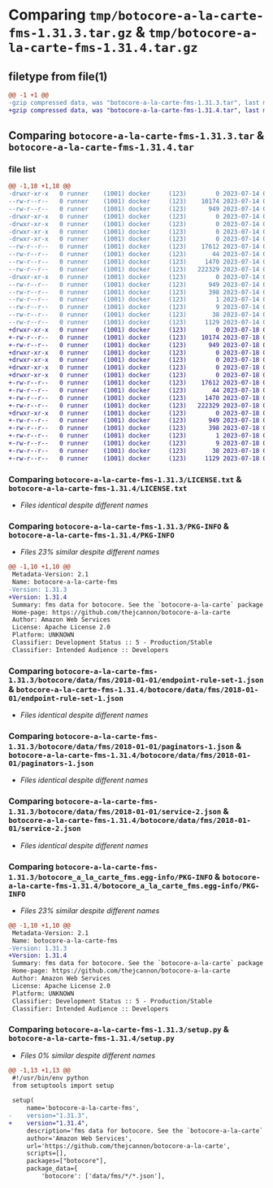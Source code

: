 # Comparing `tmp/botocore-a-la-carte-fms-1.31.3.tar.gz` & `tmp/botocore-a-la-carte-fms-1.31.4.tar.gz`

## filetype from file(1)

```diff
@@ -1 +1 @@
-gzip compressed data, was "botocore-a-la-carte-fms-1.31.3.tar", last modified: Fri Jul 14 01:46:17 2023, max compression
+gzip compressed data, was "botocore-a-la-carte-fms-1.31.4.tar", last modified: Tue Jul 18 01:55:16 2023, max compression
```

## Comparing `botocore-a-la-carte-fms-1.31.3.tar` & `botocore-a-la-carte-fms-1.31.4.tar`

### file list

```diff
@@ -1,18 +1,18 @@
-drwxr-xr-x   0 runner    (1001) docker     (123)        0 2023-07-14 01:46:17.646737 botocore-a-la-carte-fms-1.31.3/
--rw-r--r--   0 runner    (1001) docker     (123)    10174 2023-07-14 01:46:17.000000 botocore-a-la-carte-fms-1.31.3/LICENSE.txt
--rw-r--r--   0 runner    (1001) docker     (123)      949 2023-07-14 01:46:17.646737 botocore-a-la-carte-fms-1.31.3/PKG-INFO
-drwxr-xr-x   0 runner    (1001) docker     (123)        0 2023-07-14 01:46:17.642737 botocore-a-la-carte-fms-1.31.3/botocore/
-drwxr-xr-x   0 runner    (1001) docker     (123)        0 2023-07-14 01:46:17.642737 botocore-a-la-carte-fms-1.31.3/botocore/data/
-drwxr-xr-x   0 runner    (1001) docker     (123)        0 2023-07-14 01:46:17.642737 botocore-a-la-carte-fms-1.31.3/botocore/data/fms/
-drwxr-xr-x   0 runner    (1001) docker     (123)        0 2023-07-14 01:46:17.646737 botocore-a-la-carte-fms-1.31.3/botocore/data/fms/2018-01-01/
--rw-r--r--   0 runner    (1001) docker     (123)    17612 2023-07-14 01:45:45.000000 botocore-a-la-carte-fms-1.31.3/botocore/data/fms/2018-01-01/endpoint-rule-set-1.json
--rw-r--r--   0 runner    (1001) docker     (123)       44 2023-07-14 01:45:45.000000 botocore-a-la-carte-fms-1.31.3/botocore/data/fms/2018-01-01/examples-1.json
--rw-r--r--   0 runner    (1001) docker     (123)     1470 2023-07-14 01:45:45.000000 botocore-a-la-carte-fms-1.31.3/botocore/data/fms/2018-01-01/paginators-1.json
--rw-r--r--   0 runner    (1001) docker     (123)   222329 2023-07-14 01:45:45.000000 botocore-a-la-carte-fms-1.31.3/botocore/data/fms/2018-01-01/service-2.json
-drwxr-xr-x   0 runner    (1001) docker     (123)        0 2023-07-14 01:46:17.646737 botocore-a-la-carte-fms-1.31.3/botocore_a_la_carte_fms.egg-info/
--rw-r--r--   0 runner    (1001) docker     (123)      949 2023-07-14 01:46:17.000000 botocore-a-la-carte-fms-1.31.3/botocore_a_la_carte_fms.egg-info/PKG-INFO
--rw-r--r--   0 runner    (1001) docker     (123)      398 2023-07-14 01:46:17.000000 botocore-a-la-carte-fms-1.31.3/botocore_a_la_carte_fms.egg-info/SOURCES.txt
--rw-r--r--   0 runner    (1001) docker     (123)        1 2023-07-14 01:46:17.000000 botocore-a-la-carte-fms-1.31.3/botocore_a_la_carte_fms.egg-info/dependency_links.txt
--rw-r--r--   0 runner    (1001) docker     (123)        9 2023-07-14 01:46:17.000000 botocore-a-la-carte-fms-1.31.3/botocore_a_la_carte_fms.egg-info/top_level.txt
--rw-r--r--   0 runner    (1001) docker     (123)       38 2023-07-14 01:46:17.646737 botocore-a-la-carte-fms-1.31.3/setup.cfg
--rw-r--r--   0 runner    (1001) docker     (123)     1129 2023-07-14 01:46:17.000000 botocore-a-la-carte-fms-1.31.3/setup.py
+drwxr-xr-x   0 runner    (1001) docker     (123)        0 2023-07-18 01:55:16.804252 botocore-a-la-carte-fms-1.31.4/
+-rw-r--r--   0 runner    (1001) docker     (123)    10174 2023-07-18 01:55:16.000000 botocore-a-la-carte-fms-1.31.4/LICENSE.txt
+-rw-r--r--   0 runner    (1001) docker     (123)      949 2023-07-18 01:55:16.804252 botocore-a-la-carte-fms-1.31.4/PKG-INFO
+drwxr-xr-x   0 runner    (1001) docker     (123)        0 2023-07-18 01:55:16.804252 botocore-a-la-carte-fms-1.31.4/botocore/
+drwxr-xr-x   0 runner    (1001) docker     (123)        0 2023-07-18 01:55:16.804252 botocore-a-la-carte-fms-1.31.4/botocore/data/
+drwxr-xr-x   0 runner    (1001) docker     (123)        0 2023-07-18 01:55:16.804252 botocore-a-la-carte-fms-1.31.4/botocore/data/fms/
+drwxr-xr-x   0 runner    (1001) docker     (123)        0 2023-07-18 01:55:16.804252 botocore-a-la-carte-fms-1.31.4/botocore/data/fms/2018-01-01/
+-rw-r--r--   0 runner    (1001) docker     (123)    17612 2023-07-18 01:54:50.000000 botocore-a-la-carte-fms-1.31.4/botocore/data/fms/2018-01-01/endpoint-rule-set-1.json
+-rw-r--r--   0 runner    (1001) docker     (123)       44 2023-07-18 01:54:50.000000 botocore-a-la-carte-fms-1.31.4/botocore/data/fms/2018-01-01/examples-1.json
+-rw-r--r--   0 runner    (1001) docker     (123)     1470 2023-07-18 01:54:50.000000 botocore-a-la-carte-fms-1.31.4/botocore/data/fms/2018-01-01/paginators-1.json
+-rw-r--r--   0 runner    (1001) docker     (123)   222329 2023-07-18 01:54:50.000000 botocore-a-la-carte-fms-1.31.4/botocore/data/fms/2018-01-01/service-2.json
+drwxr-xr-x   0 runner    (1001) docker     (123)        0 2023-07-18 01:55:16.804252 botocore-a-la-carte-fms-1.31.4/botocore_a_la_carte_fms.egg-info/
+-rw-r--r--   0 runner    (1001) docker     (123)      949 2023-07-18 01:55:16.000000 botocore-a-la-carte-fms-1.31.4/botocore_a_la_carte_fms.egg-info/PKG-INFO
+-rw-r--r--   0 runner    (1001) docker     (123)      398 2023-07-18 01:55:16.000000 botocore-a-la-carte-fms-1.31.4/botocore_a_la_carte_fms.egg-info/SOURCES.txt
+-rw-r--r--   0 runner    (1001) docker     (123)        1 2023-07-18 01:55:16.000000 botocore-a-la-carte-fms-1.31.4/botocore_a_la_carte_fms.egg-info/dependency_links.txt
+-rw-r--r--   0 runner    (1001) docker     (123)        9 2023-07-18 01:55:16.000000 botocore-a-la-carte-fms-1.31.4/botocore_a_la_carte_fms.egg-info/top_level.txt
+-rw-r--r--   0 runner    (1001) docker     (123)       38 2023-07-18 01:55:16.804252 botocore-a-la-carte-fms-1.31.4/setup.cfg
+-rw-r--r--   0 runner    (1001) docker     (123)     1129 2023-07-18 01:55:16.000000 botocore-a-la-carte-fms-1.31.4/setup.py
```

### Comparing `botocore-a-la-carte-fms-1.31.3/LICENSE.txt` & `botocore-a-la-carte-fms-1.31.4/LICENSE.txt`

 * *Files identical despite different names*

### Comparing `botocore-a-la-carte-fms-1.31.3/PKG-INFO` & `botocore-a-la-carte-fms-1.31.4/PKG-INFO`

 * *Files 23% similar despite different names*

```diff
@@ -1,10 +1,10 @@
 Metadata-Version: 2.1
 Name: botocore-a-la-carte-fms
-Version: 1.31.3
+Version: 1.31.4
 Summary: fms data for botocore. See the `botocore-a-la-carte` package for more info.
 Home-page: https://github.com/thejcannon/botocore-a-la-carte
 Author: Amazon Web Services
 License: Apache License 2.0
 Platform: UNKNOWN
 Classifier: Development Status :: 5 - Production/Stable
 Classifier: Intended Audience :: Developers
```

### Comparing `botocore-a-la-carte-fms-1.31.3/botocore/data/fms/2018-01-01/endpoint-rule-set-1.json` & `botocore-a-la-carte-fms-1.31.4/botocore/data/fms/2018-01-01/endpoint-rule-set-1.json`

 * *Files identical despite different names*

### Comparing `botocore-a-la-carte-fms-1.31.3/botocore/data/fms/2018-01-01/paginators-1.json` & `botocore-a-la-carte-fms-1.31.4/botocore/data/fms/2018-01-01/paginators-1.json`

 * *Files identical despite different names*

### Comparing `botocore-a-la-carte-fms-1.31.3/botocore/data/fms/2018-01-01/service-2.json` & `botocore-a-la-carte-fms-1.31.4/botocore/data/fms/2018-01-01/service-2.json`

 * *Files identical despite different names*

### Comparing `botocore-a-la-carte-fms-1.31.3/botocore_a_la_carte_fms.egg-info/PKG-INFO` & `botocore-a-la-carte-fms-1.31.4/botocore_a_la_carte_fms.egg-info/PKG-INFO`

 * *Files 23% similar despite different names*

```diff
@@ -1,10 +1,10 @@
 Metadata-Version: 2.1
 Name: botocore-a-la-carte-fms
-Version: 1.31.3
+Version: 1.31.4
 Summary: fms data for botocore. See the `botocore-a-la-carte` package for more info.
 Home-page: https://github.com/thejcannon/botocore-a-la-carte
 Author: Amazon Web Services
 License: Apache License 2.0
 Platform: UNKNOWN
 Classifier: Development Status :: 5 - Production/Stable
 Classifier: Intended Audience :: Developers
```

### Comparing `botocore-a-la-carte-fms-1.31.3/setup.py` & `botocore-a-la-carte-fms-1.31.4/setup.py`

 * *Files 0% similar despite different names*

```diff
@@ -1,13 +1,13 @@
 #!/usr/bin/env python
 from setuptools import setup
 
 setup(
     name='botocore-a-la-carte-fms',
-    version="1.31.3",
+    version="1.31.4",
     description='fms data for botocore. See the `botocore-a-la-carte` package for more info.',
     author='Amazon Web Services',
     url='https://github.com/thejcannon/botocore-a-la-carte',
     scripts=[],
     packages=["botocore"],
     package_data={
         'botocore': ['data/fms/*/*.json'],
```

